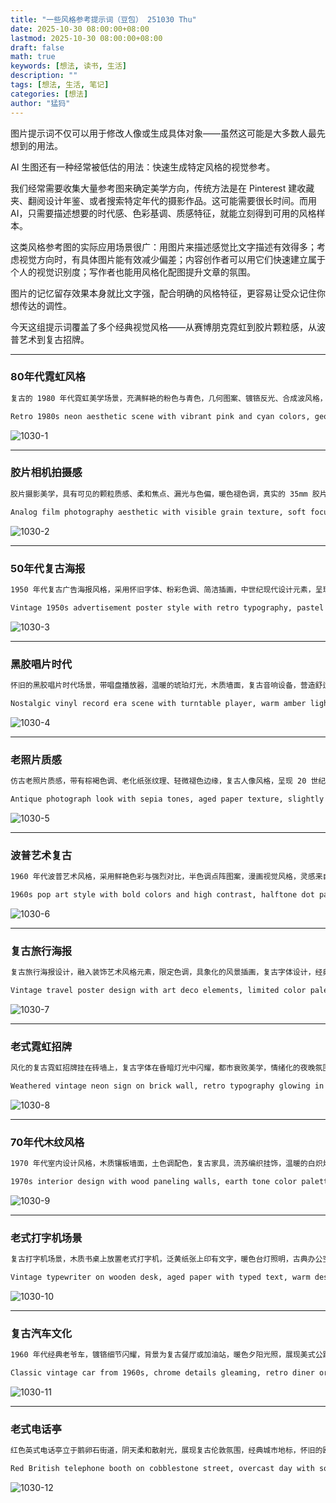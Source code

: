 ```yaml
---
title: "一些风格参考提示词（豆包） 251030 Thu"
date: 2025-10-30 08:00:00+08:00
lastmod: 2025-10-30 08:00:00+08:00
draft: false
math: true
keywords: [想法, 读书, 生活]
description: ""
tags: [想法, 生活, 笔记]
categories: [想法]
author: "猛犸"
---
```


图片提示词不仅可以用于修改人像或生成具体对象——虽然这可能是大多数人最先想到的用法。

AI 生图还有一种经常被低估的用法：快速生成特定风格的视觉参考。

我们经常需要收集大量参考图来确定美学方向，传统方法是在 Pinterest 建收藏夹、翻阅设计年鉴、或者搜索特定年代的摄影作品。这可能需要很长时间。而用 AI，只需要描述想要的时代感、色彩基调、质感特征，就能立刻得到可用的风格样本。

这类风格参考图的实际应用场景很广：用图片来描述感觉比文字描述有效得多；考虑视觉方向时，有具体图片能有效减少偏差；内容创作者可以用它们快速建立属于个人的视觉识别度；写作者也能用风格化配图提升文章的氛围。

图片的记忆留存效果本身就比文字强，配合明确的风格特征，更容易让受众记住你想传达的调性。

今天这组提示词覆盖了多个经典视觉风格——从赛博朋克霓虹到胶片颗粒感，从波普艺术到复古招牌。

---

### 80年代霓虹风格

```markdown
复古的 1980 年代霓虹美学场景，充满鲜艳的粉色与青色，几何图案、镀铬反光、合成波风格，带有复古计算机图形元素，唤起怀旧的 80 年代氛围，梦幻般的光晕效果。4:3 比例，高清，2400*1800 像素。
```

```markdown
Retro 1980s neon aesthetic scene with vibrant pink and cyan colors, geometric patterns, chrome reflections, synthwave style, vintage computer graphics elements, nostalgic 80s vibe, dreamy glow effects. 4:3 aspect ratio, high definition, 2400*1800 pixels.
```

![1030-1](https://1-1256632535.cos.ap-beijing.myqcloud.com/img/1030-1.png)

---

### 胶片相机拍摄感

```markdown
胶片摄影美学，具有可见的颗粒质感、柔和焦点、漏光与色偏，暖色褪色调，真实的 35mm 胶片质感，Kodak Portra 400 色彩风格，营造怀旧的复古氛围。4:3 比例，高清，2400*1800 像素。
```

```markdown
Analog film photography aesthetic with visible grain texture, soft focus, light leaks and color shifts, warm faded tones, authentic 35mm film look, Kodak Portra 400 color palette, nostalgic vintage mood. 4:3 aspect ratio, high definition, 2400*1800 pixels.
```

![1030-2](https://1-1256632535.cos.ap-beijing.myqcloud.com/img/1030-2.png)

---

### 50年代复古海报

```markdown
1950 年代复古广告海报风格，采用怀旧字体、粉彩色调、简洁插画，中世纪现代设计元素，呈现经典的美式复古广告美学，干净且富有时代感的视觉语言。4:3 比例，高清，2400*1800 像素。
```

```markdown
Vintage 1950s advertisement poster style with retro typography, pastel color scheme, clean illustrations, mid-century modern design elements, nostalgic Americana aesthetic, classic advertising art style. 4:3 aspect ratio, high definition, 2400*1800 pixels.
```

![1030-3](https://1-1256632535.cos.ap-beijing.myqcloud.com/img/1030-3.png)

---

### 黑胶唱片时代

```markdown
怀旧的黑胶唱片时代场景，带唱盘播放器，温暖的琥珀灯光，木质墙面，复古音响设备，营造舒适的怀旧氛围，模拟音乐文化美学，暖棕褐色调。4:3 比例，高清，2400*1800 像素。
```

```markdown
Nostalgic vinyl record era scene with turntable player, warm amber lighting, wood-paneled room, vintage audio equipment, cozy retro atmosphere, analog music culture aesthetic, warm sepia tones. 4:3 aspect ratio, high definition, 2400*1800 pixels.
```

![1030-4](https://1-1256632535.cos.ap-beijing.myqcloud.com/img/1030-4.png)

---

### 老照片质感

```markdown
仿古老照片质感，带有棕褐色调、老化纸张纹理、轻微褪色边缘，复古人像风格，呈现 20 世纪早期摄影美学，永恒而富有历史感的氛围。4:3 比例，高清，2400*1800 像素。
```

```markdown
Antique photograph look with sepia tones, aged paper texture, slightly faded edges, vintage portrait style, early 20th century photography aesthetic, timeless and historical mood. 4:3 aspect ratio, high definition, 2400*1800 pixels.
```

![1030-5](https://1-1256632535.cos.ap-beijing.myqcloud.com/img/1030-5.png)

---

### 波普艺术复古

```markdown
1960 年代波普艺术风格，采用鲜艳色彩与强烈对比，半色调点阵图案，漫画视觉风格，灵感来自 Andy Warhol 的色块设计，复古平面艺术风格，充满活力与趣味。4:3 比例，高清，2400*1800 像素。
```

```markdown
1960s pop art style with bold colors and high contrast, halftone dot patterns, comic book aesthetic, Andy Warhol inspired color blocks, retro graphic design, vibrant and playful mood. 4:3 aspect ratio, high definition, 2400*1800 pixels.
```

![1030-6](https://1-1256632535.cos.ap-beijing.myqcloud.com/img/1030-6.png)

---

### 复古旅行海报

```markdown
复古旅行海报设计，融入装饰艺术风格元素，限定色调，具象化的风景插画，复古字体设计，经典航空广告美学，传递冒险与浪漫的氛围。4:3 比例，高清，2400*1800 像素。
```

```markdown
Vintage travel poster design with art deco elements, limited color palette, stylized landscape illustration, retro typography, classic airline advertisement aesthetic, adventurous and romantic mood. 4:3 aspect ratio, high definition, 2400*1800 pixels.
```

![1030-7](https://1-1256632535.cos.ap-beijing.myqcloud.com/img/1030-7.png)

---

### 老式霓虹招牌

```markdown
风化的复古霓虹招牌挂在砖墙上，复古字体在昏暗灯光中闪耀，都市衰败美学，情绪化的夜晚氛围，典型美式公路餐厅风格，怀旧且富有氛围感。4:3 比例，高清，2400*1800 像素。
```

```markdown
Weathered vintage neon sign on brick wall, retro typography glowing in dim light, urban decay aesthetic, moody night atmosphere, classic American roadside diner style, nostalgic and atmospheric. 4:3 aspect ratio, high definition, 2400*1800 pixels.
```

![1030-8](https://1-1256632535.cos.ap-beijing.myqcloud.com/img/1030-8.png)

---

### 70年代木纹风格

```markdown
1970 年代室内设计风格，木质镶板墙面，土色调配色，复古家具，流苏编织挂饰，温暖的白炽灯光，展现律动感的复古家居美学。4:3 比例，高清，2400*1800 像素。
```

```markdown
1970s interior design with wood paneling walls, earth tone color palette, vintage furniture, macrame wall hangings, warm incandescent lighting, groovy retro home decor aesthetic. 4:3 aspect ratio, high definition, 2400*1800 pixels.
```

![1030-9](https://1-1256632535.cos.ap-beijing.myqcloud.com/img/1030-9.png)

---

### 老式打字机场景

```markdown
复古打字机场景，木质书桌上放置老式打字机，泛黄纸张上印有文字，暖色台灯照明，古典办公空间，怀旧作家氛围，带有棕褐与奶油色调。4:3 比例，高清，2400*1800 像素。
```

```markdown
Vintage typewriter on wooden desk, aged paper with typed text, warm desk lamp lighting, antique office setting, nostalgic writer aesthetic, classic literary atmosphere, sepia and cream tones. 4:3 aspect ratio, high definition, 2400*1800 pixels.
```

![1030-10](https://1-1256632535.cos.ap-beijing.myqcloud.com/img/1030-10.png)

---

### 复古汽车文化

```markdown
1960 年代经典老爷车，镀铬细节闪耀，背景为复古餐厅或加油站，暖色夕阳光照，展现美式公路旅行文化，充满怀旧感的汽车摄影。4:3 比例，高清，2400*1800 像素。
```

```markdown
Classic vintage car from 1960s, chrome details gleaming, retro diner or gas station background, warm sunset lighting, Americana road trip aesthetic, nostalgic automotive culture photography. 4:3 aspect ratio, high definition, 2400*1800 pixels.
```

![1030-11](https://1-1256632535.cos.ap-beijing.myqcloud.com/img/1030-11.png)

---

### 老式电话亭

```markdown
红色英式电话亭立于鹅卵石街道，阴天柔和散射光，展现复古伦敦氛围，经典城市地标，怀旧的欧洲旅行美学，柔和低饱和色调。4:3 比例，高清，2400*1800 像素。
```

```markdown
Red British telephone booth on cobblestone street, overcast day with soft diffused light, vintage London atmosphere, classic urban landmark, nostalgic European travel aesthetic, muted color tones. 4:3 aspect ratio, high definition, 2400*1800 pixels.
```

![1030-12](https://1-1256632535.cos.ap-beijing.myqcloud.com/img/1030-12.png)

